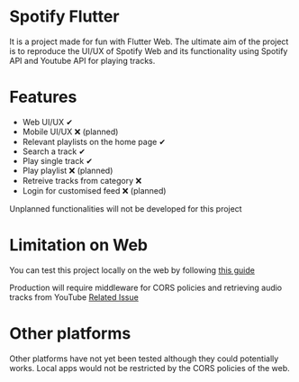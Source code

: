 # Spotify Flutter
It is a project made for fun with Flutter Web. The ultimate aim of the project is to reproduce the UI/UX of Spotify Web and its functionality using Spotify API and Youtube API for playing tracks.

# Features

 - Web UI/UX ✔
 - Mobile UI/UX ❌ (planned)
 - Relevant playlists on the home page ✔
 - Search a track ✔
 - Play single track ✔
 - Play playlist ❌ (planned)
 - Retreive tracks from category ❌ 
 - Login for customised feed ❌ (planned)
 
 Unplanned functionalities will not be developed for this project
 
# Limitation on Web

You can test this project locally on the web by following [this guide](https://stackoverflow.com/a/66879350)

Production will require middleware for CORS policies and retrieving audio tracks from YouTube [Related Issue](https://github.com/Hexer10/youtube_explode_dart/issues/119)


# Other platforms
Other platforms have not yet been tested although they could potentially works. Local apps would not be restricted by the CORS policies of the web.


